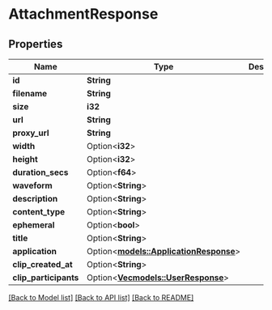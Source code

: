 # AttachmentResponse

## Properties

Name | Type | Description | Notes
------------ | ------------- | ------------- | -------------
**id** | **String** |  | 
**filename** | **String** |  | 
**size** | **i32** |  | 
**url** | **String** |  | 
**proxy_url** | **String** |  | 
**width** | Option<**i32**> |  | [optional]
**height** | Option<**i32**> |  | [optional]
**duration_secs** | Option<**f64**> |  | [optional]
**waveform** | Option<**String**> |  | [optional]
**description** | Option<**String**> |  | [optional]
**content_type** | Option<**String**> |  | [optional]
**ephemeral** | Option<**bool**> |  | [optional]
**title** | Option<**String**> |  | [optional]
**application** | Option<[**models::ApplicationResponse**](ApplicationResponse.md)> |  | [optional]
**clip_created_at** | Option<**String**> |  | [optional]
**clip_participants** | Option<[**Vec<models::UserResponse>**](UserResponse.md)> |  | [optional]

[[Back to Model list]](../README.md#documentation-for-models) [[Back to API list]](../README.md#documentation-for-api-endpoints) [[Back to README]](../README.md)



